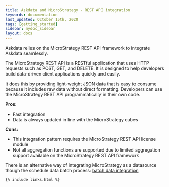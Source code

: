 ```yaml
---
title: Askdata and MicroStrategy - REST API integration
keywords: documentation
last_updated: October 15th, 2020
tags: [getting_started]
sidebar: mydoc_sidebar
layout: docs
---
```


Askdata relies on the MicroStrategy REST API framework to integrate Askdata seamlessly.

The MicroStrategy REST API is a RESTful application that uses HTTP requests such as POST, GET, and DELETE. It is designed to help developers build data-driven client applications quickly and easily. 

It does this by providing light-weight JSON data that is easy to consume because it includes raw data without direct formatting. Developers can use the MicroStrategy REST API programmatically in their own code.  


**Pros:**


* Fast integration
* Data is always updated in line with the MicroStrategy cubes

**Cons:**


* This integration pattern requires the MicroStrategy REST API license module
* Not all aggregation functions are supported due to limited aggregation support available on the MicroStrategy REST API framework

There is an alternative way of integrating MicroStrategy as a datasource though the schedule data batch process: [batch data integration](/docs/microstrategy-batch-integration)



    {% include links.html %}

    